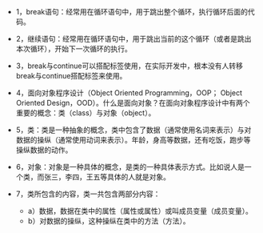 + 1，break语句：经常用在循环语句中，用于跳出整个循环，执行循环后面的代码。

+ 2，继续语句：经常用在循环语句中，用于跳出当前的这个循环（或者是跳出本次循环），开始下一次循环的执行。
  
+ 3，break与continue可以搭配标签使用，在实际开发中，根本没有人转移break与continue搭配标签来使用。
  
+ 4，面向对象程序设计（Object Oriented Programming，OOP； Object Oriented Design，OOD）。什么是面向对象？在面向对象程序设计中有两个重要的概念：类（class）与对象（object）。
  
+ 5，类：类是一种抽象的概念，类中包含了数据（通常使用名词来表示）与对数据的操纵（通常使用动词来表示）。年龄，身高等数据，还有吃饭，跑步等操纵数据的动作。
  
+ 6，对象：对象是一种具体的概念，是类的一种具体表示方式。比如说人是一个类，而张三，李四，王五等具体的人就是对象。
  
+ 7，类所包含的内容，类一共包含两部分内容：
  + a）数据，数据在类中的属性（属性或属性）或叫成员变量（成员变量）。
  + b）对数据的操纵，这种操纵在类中的方法（方法）。